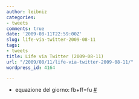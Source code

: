 ```yaml
---
author: leibniz
categories:
- tweets
comments: true
date: '2009-08-11T22:59:00Z'
slug: life-via-twitter-2009-08-11
tags:
- tweets
title: Life via Twitter (2009-08-11)
url: "/2009/08/11/life-via-twitter-2009-08-11/"
wordpress_id: 4164

---
```

* equazione del giorno: fb+ff=fu [#](https://twitter.com/leibniz/statuses/3241906977)



